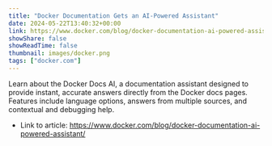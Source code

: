 ```yaml
---
title: "Docker Documentation Gets an AI-Powered Assistant"
date: 2024-05-22T13:40:32+00:00
link: https://www.docker.com/blog/docker-documentation-ai-powered-assistant/
showShare: false
showReadTime: false
thumbnail: images/docker.png
tags: ["docker.com"]
---
```

Learn about the Docker Docs AI, a documentation assistant designed to provide instant, accurate answers directly from the Docker docs pages. Features include language options, answers from multiple sources, and contextual and debugging help.

- Link to article: https://www.docker.com/blog/docker-documentation-ai-powered-assistant/